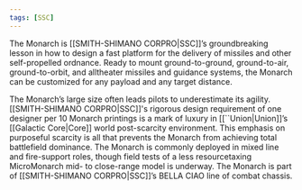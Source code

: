 ```yaml
---
tags: [SSC]
---
```


The Monarch is [[SMITH-SHIMANO CORPRO|SSC]]’s groundbreaking lesson in how to design a fast platform for the delivery of missiles and other self-propelled ordnance. Ready to mount ground-to-ground, ground-to-air, ground-to-orbit, and alltheater missiles and guidance systems, the Monarch can be customized for any payload and any target distance.

The Monarch’s large size often leads pilots to underestimate its agility. [[SMITH-SHIMANO CORPRO|SSC]]'s rigorous design requirement of one designer per 10 Monarch printings is a mark of luxury in [[``Union|Union]]’s [[Galactic Core|Core]] world post-scarcity environment. This emphasis on purposeful scarcity is all that prevents the Monarch from achieving total battlefield dominance. The Monarch is commonly deployed in mixed line and fire-support roles, though field tests of a less resourcetaxing MicroMonarch mid- to close-range model is underway. The Monarch is part of [[SMITH-SHIMANO CORPRO|SSC]]’s BELLA CIAO line of combat chassis.



